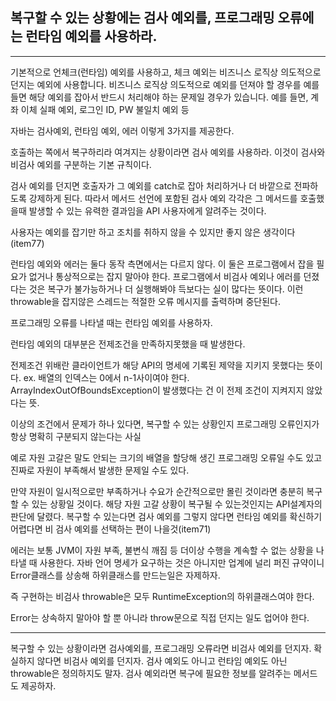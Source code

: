 ## 복구할 수 있는 상황에는 검사 예외를, 프로그래밍 오류에는 런타임 예외를 사용하라.

---

기본적으로 언체크(런타임) 예외를 사용하고, 체크 예외는 비즈니스 로직상 의도적으로 던지는 예외에 사용합니다.
비즈니스 로직상 의도적으로 예외를 던져야 할 경우를 예를 들면 해당 예외를 잡아서 반드시 처리해야 하는 문제일 경우가 있습니다.
예를 들면, 계좌 이체 실패 예외, 로그인 ID, PW 불일치 예외 등

자바는 검사예외, 런타임 예외, 에러 이렇게 3가지를 제공한다.

호출하는 쪽에서 복구하리라 여겨지는 상황이라면 검사 예외를 사용하라. 이것이 검사와 비검사 예외를 구분하는 기본 규칙이다.

검사 예외를 던지면 호출자가 그 예외를 catch로 잡아 처리하거나 더 바깥으로 전파하도록 강제하게 된다. 따라서 메서드 선언에 포함된 검사 예외 각각은 그 메서드를 호출했을때 발생할 수 있는 유력한 결과임을 API 사용자에게 알려주는 것이다.

사용자는 예외를 잡기만 하고 조치를 취하지 않을 수 있지만 좋지 않은 생각이다(item77)

런타임 예외와 에러는 둘다 동작 측면에서는 다르지 않다. 이 둘은 프로그램에서 잡을 필요가 없거나 통상적으로는 잡지 말아야 한다. 프로그램에서 비검사 예외나 에러를 던졌다는 것은 복구가 불가능하거나 더 실행해봐야 득보다는 실이 많다는 뜻이다. 이런 throwable을 잡지않은 스레드는 적절한 오류 메시지를 출력하며 중단된다.

프로그래밍 오류를 나타낼 때는 런타임 예외를 사용하자.

런타임 예외의 대부분은 전제조건을 만족하지못했을 때 발생한다.

전제조건 위배란 클라이언트가 해당 API의 명세에 기록된 제약을 지키지 못했다는 뜻이다. ex. 배열의 인덱스는 0에서 n-1사이여야 한다. ArrayIndexOutOfBoundsException이 발생했다는 건 이 전제 조건이 지켜지지 않았다는 뜻.

이상의 조건에서 문제가 하나 있다면, 복구할 수 있는 상황인지 프로그래밍 오류인지가 항상 명확히 구분되지 않는다는 사실

예로 자원 고갈은 말도 안되는 크기의 배열을 할당해 생긴 프로그래밍 오류일 수도 있고 진짜로 자원이 부족해서 발생한 문제일 수도 있다.

만약 자원이 일시적으로만 부족하거나 수요가 순간적으로만 몰린 것이라면 충분히 복구할 수 있는 상황일 것이다. 해당 자원 고갈 상황이 복구될 수 있는것인지는 API설계자의 판단에 달렸다. 복구할 수 있는다면 검사 예외를 그렇지 않다면 런타임 예외를 확신하기 어렵다면 비 검사 예외를 선택하는 편이 나을것(item71)

에러는 보통 JVM이 자원 부족, 불변식 깨짐 등 더이상 수행을 계속할 수 없는 상황을 나타낼 때 사용한다. 자바 언어 명세가 요구하는 것은 아니지만 업계에 널리 퍼진 규약이니 Error클래스를 상송해 하위클래스를 만드는일은 자제하자.

즉 구현하는 비검사 throwable은 모두 RuntimeException의 하위클래스여야 한다.

Error는 상속하지 말아야 할 뿐 아니라 throw문으로 직접 던지는 일도 업어야 한다.

---

복구할 수 있는 상황이라면 검사예외를, 프로그래밍 오류라면 비검사 예외를 던지자. 확실하지 않다면 비검사 예외를 던지자. 검사 예외도 아니고 런타임 예외도 아닌 throwable은 정의하지도 말자. 검사 예외라면 복구에 필요한 정보를 알려주는 메서드도 제공하자.
